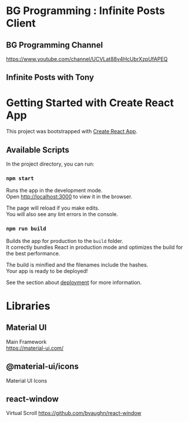 # BG Programming : Infinite Posts Client

## BG Programming Channel
https://www.youtube.com/channel/UCVLat88v4HcUbrXzpUfAPEQ

## Infinite Posts with Tony



# Getting Started with Create React App

This project was bootstrapped with [Create React App](https://github.com/facebook/create-react-app).

## Available Scripts

In the project directory, you can run:

### `npm start`

Runs the app in the development mode.\
Open [http://localhost:3000](http://localhost:3000) to view it in the browser.

The page will reload if you make edits.\
You will also see any lint errors in the console.

### `npm run build`

Builds the app for production to the `build` folder.\
It correctly bundles React in production mode and optimizes the build for the best performance.

The build is minified and the filenames include the hashes.\
Your app is ready to be deployed!

See the section about [deployment](https://facebook.github.io/create-react-app/docs/deployment) for more information.

# Libraries
## Material UI
Main Framework  
https://material-ui.com/

## @material-ui/icons
Material UI Icons

## react-window  
Virtual Scroll
https://github.com/bvaughn/react-window
